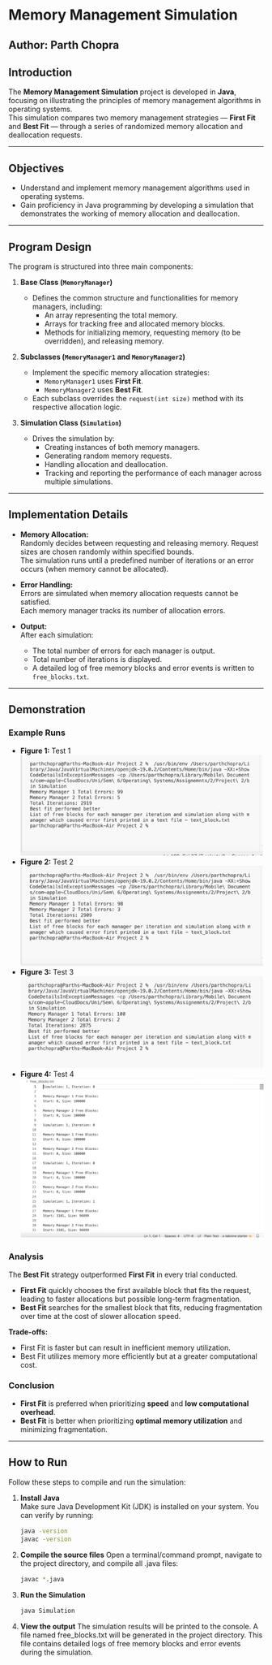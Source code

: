 # Memory Management Simulation

**Author:** Parth Chopra    
---

## Introduction

The **Memory Management Simulation** project is developed in **Java**, focusing on illustrating the principles of memory management algorithms in operating systems.  
This simulation compares two memory management strategies — **First Fit** and **Best Fit** — through a series of randomized memory allocation and deallocation requests.

---

## Objectives

- Understand and implement memory management algorithms used in operating systems.
- Gain proficiency in Java programming by developing a simulation that demonstrates the working of memory allocation and deallocation.

---

## Program Design

The program is structured into three main components:

1. **Base Class (`MemoryManager`)**
   - Defines the common structure and functionalities for memory managers, including:
     - An array representing the total memory.
     - Arrays for tracking free and allocated memory blocks.
     - Methods for initializing memory, requesting memory (to be overridden), and releasing memory.

2. **Subclasses (`MemoryManager1` and `MemoryManager2`)**
   - Implement the specific memory allocation strategies:
     - `MemoryManager1` uses **First Fit**.
     - `MemoryManager2` uses **Best Fit**.
   - Each subclass overrides the `request(int size)` method with its respective allocation logic.

3. **Simulation Class (`Simulation`)**
   - Drives the simulation by:
     - Creating instances of both memory managers.
     - Generating random memory requests.
     - Handling allocation and deallocation.
     - Tracking and reporting the performance of each manager across multiple simulations.

---

## Implementation Details

- **Memory Allocation:**  
  Randomly decides between requesting and releasing memory. Request sizes are chosen randomly within specified bounds.  
  The simulation runs until a predefined number of iterations or an error occurs (when memory cannot be allocated).

- **Error Handling:**  
  Errors are simulated when memory allocation requests cannot be satisfied.  
  Each memory manager tracks its number of allocation errors.

- **Output:**  
  After each simulation:
  - The total number of errors for each manager is output.
  - Total number of iterations is displayed.
  - A detailed log of free memory blocks and error events is written to `free_blocks.txt`.

---

## Demonstration

### Example Runs

- **Figure 1:** Test 1 
![Picture 1](Figures/Picture1.png)  
- **Figure 2:** Test 2  
![Picture 2](Figures/Picture2.png)
- **Figure 3:** Test 3  
![Picture 3](Figures/Picture3.png)
- **Figure 4:** Test 4 
![Picture 4](Figures/Picture4.png)


### Analysis

The **Best Fit** strategy outperformed **First Fit** in every trial conducted.

- **First Fit** quickly chooses the first available block that fits the request, leading to faster allocations but possible long-term fragmentation.
- **Best Fit** searches for the smallest block that fits, reducing fragmentation over time at the cost of slower allocation speed.

**Trade-offs:**
- First Fit is faster but can result in inefficient memory utilization.
- Best Fit utilizes memory more efficiently but at a greater computational cost.

### Conclusion

- **First Fit** is preferred when prioritizing **speed** and **low computational overhead**.
- **Best Fit** is better when prioritizing **optimal memory utilization** and minimizing fragmentation.

---

## How to Run

Follow these steps to compile and run the simulation:

1. **Install Java**  
   Make sure Java Development Kit (JDK) is installed on your system. You can verify by running:
   ```bash
   java -version
   javac -version
   
2. **Compile the source files**
   Open a terminal/command prompt, navigate to the project directory, and compile all .java files:
    ```bash
   javac *.java
   
3. **Run the Simulation**
   ```bash
   java Simulation
   
4. **View the output**
  The simulation results will be printed to the console.
  A file named free_blocks.txt will be generated in the project directory. This file     contains detailed logs of free memory blocks and error events during the simulation.

